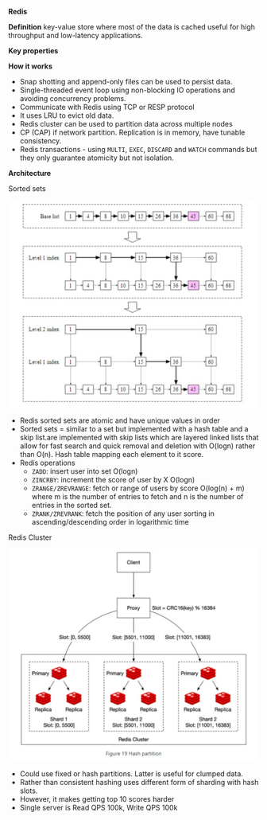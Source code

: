 **Redis**

**Definition** key-value store where most of the data is cached useful for high throughput and low-latency applications. 

**Key properties**

**How it works**
* Snap shotting and append-only files can be used to persist data.
* Single-threaded event loop using non-blocking IO operations and avoiding concurrency problems.
* Communicate with Redis using TCP or RESP protocol
* It uses LRU to evict old data.
* Redis cluster can be used to partition data across multiple nodes
* CP (CAP) if network partition. Replication is in memory, have tunable consistency.
* Redis transactions - using `MULTI`, `EXEC`, `DISCARD` and `WATCH` commands but they only guarantee atomicity but not isolation.

**Architecture**

Sorted sets

![image info](./../../../../images/redis_sorted_sets_skip_list.png)

* Redis sorted sets are atomic and have unique values in order
* Sorted sets = similar to a set but implemented with a hash table and a skip list.are implemented with skip lists which are layered linked lists that allow for fast search and quick removal and deletion with O(logn) rather than O(n). Hash table mapping each element to it score. 
* Redis operations 
    * `ZADD`: insert user into set O(logn)
    * `ZINCRBY`: increment the score of user by X O(logn)
    * `ZRANGE/ZREVRANGE`: fetch or range of users by score O(log(n) + m) where m is the number of entries to fetch and n is the number of entries in the sorted set.
    * `ZRANK/ZREVRANK`: fetch the position of any user sorting in ascending/descending order in logarithmic time

Redis Cluster

![image info](./../../../../images/redis_cluster.png)

* Could use fixed or hash partitions. Latter is useful for clumped data. 
* Rather than consistent hashing uses different form of sharding with hash slots. 
* However, it makes getting top 10 scores harder
* Single server is Read QPS 100k, Write QPS 100k